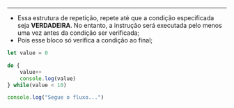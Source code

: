 ___
- Essa estrutura de repetição, repete até que a condição especificada seja **VERDADEIRA**. No entanto, a instrução será executada pelo menos uma vez antes da condição ser verificada;
- Pois esse bloco só verifica a condição ao final;
```js
let value = 0

do {
	value++
	console.log(value)
} while(value < 10)

console.log("Segue o fluxo...")
```
